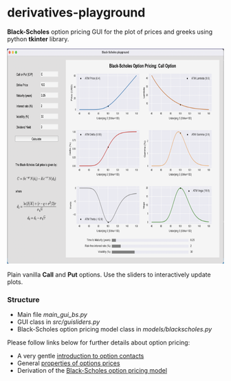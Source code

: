 # derivatives-playground

**Black-Scholes** option pricing GUI for the plot of prices and greeks using python **tkinter** library.

<img src="/data/images/gui-screenshot.png" height="500" width="800">

Plain vanilla **Call** and **Put** options. Use the sliders to interactively update plots.  

### Structure

  * Main file *main_gui_bs.py*
  * GUI class in *src/guisliders.py*
  * Black-Scholes option pricing model class in *models/blackscholes.py* 

Please follow links below for further details about option pricing:
  * A very gentle [introduction to option contacts](http://leonardorocchi.info/topics-pages/qfin/intro-option-contracts/intro-option-contracts.html)
  * General [properties of options prices](http://leonardorocchi.info/topics-pages/qfin/properties-option-pricing/properties-option-pricing.html)
  * Derivation of the [Black-Scholes option pricing model](http://leonardorocchi.info/topics-pages/qfin/black-scholes-option-pricing-model/bs-option-pricing-model.html)